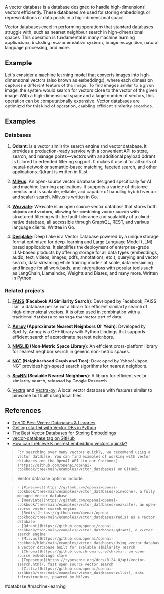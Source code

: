 A vector database is a database designed to handle high-dimensional vectors efficiently. These databases are used for storing embeddings or representations of data points in a high-dimensional space.

Vector databases excel in performing operations that standard databases struggle with, such as nearest neighbour search in high-dimensional spaces. This operation is fundamental in many machine learning applications, including recommendation systems, image recognition, natural language processing, and more. 

## Example

Let's consider a machine learning model that converts images into high-dimensional vectors (also known as embeddings), where each dimension captures a different feature of the image. To find images similar to a given image, the system would search for vectors close to the vector of the given image. With a high-dimensional space and a large number of vectors, this operation can be computationally expensive. Vector databases are optimized for this kind of operation, enabling efficient similarity searches.


## Examples

### Databases

1. **[Qdrant](https://qdrant.tech/)**: is a vector similarity search engine and vector database. It provides a production-ready service with a convenient API to store, search, and manage points—vectors with an additional payload Qdrant is tailored to extended filtering support. It makes it useful for all sorts of neural-network or semantic-based matching, faceted search, and other applications. Qdrant is written in Rust.

1. **[Milvus](https://github.com/milvus-io/milvus)**: An open-source vector database designed specifically for AI and machine learning applications. It supports a variety of distance metrics and is scalable, reliable, and capable of handling hybrid (vector and scalar) search. Milvus is written in Go.

1. **[Weaviate]()**: Weaviate is an open source vector database that stores both objects and vectors, allowing for combining vector search with structured filtering with the fault-tolerance and scalability of a cloud-native database, all accessible through GraphQL, REST, and various language clients. Written in Go.

1. **[Deeplake](https://github.com/activeloopai/deeplake)**: Deep Lake is a Vector Database powered by a unique storage format optimized for deep-learning and Large Language Model (LLM) based applications. It simplifies the deployment of enterprise-grade LLM-based products by offering storage for all data types (embeddings, audio, text, videos, images, pdfs, annotations, etc.), querying and vector search, data streaming while training models at scale, data versioning and lineage for all workloads, and integrations with popular tools such as LangChain, LlamaIndex, Weights and Biases, and many more. Written in Python.

### Related projects

1. **[FAISS](https://github.com/facebookresearch/faiss) (Facebook AI Similarity Search)**: Developed by Facebook, FAISS isn't a database per se but a library for efficient similarity search of high-dimensional vectors. It is often used in combination with a traditional database to manage the vector part of data.

3. **[Annoy](https://github.com/spotify/annoy) (Approximate Nearest Neighbors Oh Yeah)**: Developed by Spotify, Annoy is a C++ library with Python bindings that supports efficient search of approximate nearest neighbors.

4. **[NMSLIB](https://github.com/nmslib/nmslib) (Non-Metric Space Library)**: An efficient cross-platform library for nearest neighbor search in generic non-metric spaces.

5. **[NGT](https://github.com/yahoojapan/NGT) (Neighborhood Graph and Tree)**: Developed by Yahoo! Japan, NGT provides high-speed search algorithms for nearest neighbors.

8. **[ScaNN](https://github.com/google-research/google-research/tree/master/scann) (Scalable Nearest Neighbors)**: A library for efficient vector similarity search, released by Google Research.

9. [Vectra](https://github.com/Stevenic/vectra) and [Vectra-py](https://github.com/BMS-geodev/vectra-py): A local vector database with features similar to pinecone but built using local files.

## References

- [Top 10 Best Vector Databases & Libraries](https://byby.dev/vector-databases)
-  [Getting started with Vector DBs in Python](https://code.dblock.org/2023/06/16/getting-started-with-vector-dbs-in-python.html "Getting started with Vector DBs in Python")
- [The Best Vector Databases for Storing Embeddings](https://safjan.com/the-best-vector-databases-for-storing-embeddings/#the-best-vector-databases-for-storing-embeddings)
- [vector-database tag on GitHub](https://github.com/topics/vector-database)
- [How can I retrieve K nearest embedding vectors quickly?](https://platform.openai.com/docs/guides/embeddings/how-can-i-retrieve-k-nearest-embedding-vectors-quickly)

>     For searching over many vectors quickly, we recommend using a vector database. You can find examples of working with vector databases and the OpenAI API [in our Cookbook](https://github.com/openai/openai-cookbook/tree/main/examples/vector_databases) on GitHub.

> Vector database options include:

>     - [Pinecone](https://github.com/openai/openai-cookbook/tree/main/examples/vector_databases/pinecone), a fully managed vector database
>     - [Weaviate](https://github.com/openai/openai-cookbook/tree/main/examples/vector_databases/weaviate), an open-source vector search engine
>     - [Redis](https://github.com/openai/openai-cookbook/tree/main/examples/vector_databases/redis) as a vector database
>     - [Qdrant](https://github.com/openai/openai-cookbook/tree/main/examples/vector_databases/qdrant), a vector search engine
>     - [Milvus](https://github.com/openai/openai-cookbook/blob/main/examples/vector_databases/Using_vector_databases_for_embeddings_search.ipynb), a vector database built for scalable similarity search
>     - [Chroma](https://github.com/chroma-core/chroma), an open-source embeddings store
>     - [Typesense](https://typesense.org/docs/0.24.0/api/vector-search.html), fast open source vector search
>     - [Zilliz](https://github.com/openai/openai-cookbook/tree/main/examples/vector_databases/zilliz), data infrastructure, powered by Milvus

#database #machine-learning 